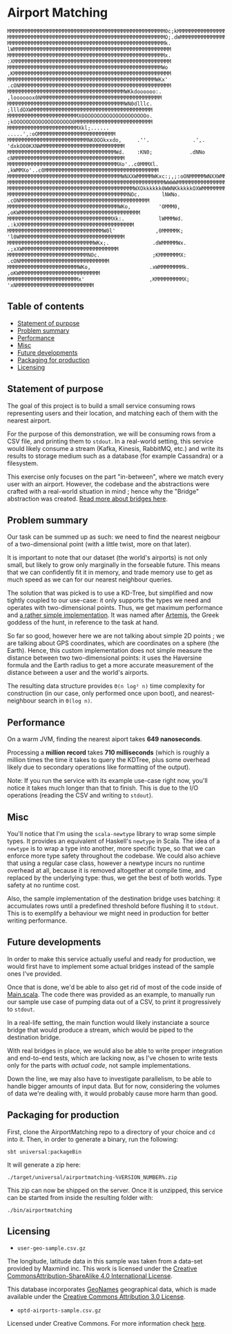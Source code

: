 # Airport Matching

```
MMMMMMMMMMMMMMMMMMMMMMMMMMMMMMMMMMMMMMMMMMMMMMMMMMM0c;kMMMMMMMMMMMMMMMMMMMMMMMMMMMMMMMMMMMMMMMMMMMMMMMMMMMM
MMMMMMMMMMMMMMMMMMMMMMMMMMMMMMMMMMMMMMMMMMMMMMMMMMMO;.dWMMMMMMMMMMMMMMMMMMMMMMMMMMMMMMMMMMMMMMMMMMMMMMMMMMM
MMMMMMMMMMMMMMMMMMMMMMMMMMMMMMMMMMMMMMMMMMMMMMMMMMMk. lWMMMMMMMMMMMMMMMMMMMMMMMMMMMMMMMMMMMMMMMMMMMMMMMMMMM
MMMMMMMMMMMMMMMMMMMMMMMMMMMMMMMMMMMMMMMMMMMMMMMMMMMx. :XMMMMMMMMMMMMMMMMMMMMMMMMMMMMMMMMMMMMMMMMMMMMMMMMMMM
MMMMMMMMMMMMMMMMMMMMMMMMMMMMMMMMMMMMMMMMMMMMMMMMMMWo  ,KMMMMMMMMMMMMMMMMMMMMMMMMMMMMMMMMMMMMMMMMMMMMMMMMMMM
MMMMMMMMMMMMMMMMMMMMMMMMMMMMMMMMMMMMMMMMMMMMMMMMWKx'  .cONMMMMMMMMMMMMMMMMMMMMMMMMMMMMMMMMMMMMMMMMMMMMMMMMM
MMMMMMMMMMMMMMMMMMMMMMMMMMMMMMMMMMMMMMWKkdoooooo:.       ,loooooox0NMMMMMMMMMMMMMMMMMMMMMMMMMMMMMMMMMMMMMMM
MMMMMMMMMMMMMMMMMMMMMMMMMMMMMMMMMMMMMMWN0dlllc.             ;llldOXWMMMMMMMMMMMMMMMMMMMMMMMMMMMMMMMMMMMMMMM
MMMMMMMMMMMMMMMMMMMMMMMX0OOOOOOOOOOOOOOOOOOOOo.             ;kOOOOOOOOOOOOOOOOOOO0MMMMMMMMMMMMMMMMMMMMMMMMM
MMMMMMMMMMMMMMMMMMMMMMMXkl;......                                       .....',:oOMMMMMMMMMMMMMMMMMMMMMMMMM
MMMMMMMMMMMMMMMMMMMMMMMMMMNK0OOkxxdo,     .''.              .',.     'dxkO00KXNWMMMMMMMMMMMMMMMMMMMMMMMMMMM
MMMMMMMMMMMMMMMMMMMMMMMMMMMMMMMMMMMWd.    :KN0;            .dNNo     cNMMMMMMMMMMMMMMMMMMMMMMMMMMMMMMMMMMMM
MMMMMMMMMMMMMMMMMMMMMMMMMMMMMMMMMMMMXo'..c0MMMXl.         ,kWMMXo'..c0MMMMMMMMMMMMMMMMMMMMMMMMMMMMMMMMMMMMM
MMMMMMMMMMMMMMMMMMMMMMMMMMMMMMMMMMMMMWNXXWMMMMMWKxc:;,;:oONMMMMMWNXXWMMMMMMMMMMMMMMMMMMMMMMMMMMMMMMMMMMMMMM
MMMMMMMMMMMMMMMMMMMMMMMMMMMMMMMMMMMMMMMMMMMMMMMMMMMWWWWMMMMMMMMMMMMMMMMMMMMMMMMMMMMMMMMMMMMMMMMMMMMMMMMMMMM
MMMMMMMMMMMMMMMMMMMMMMMMMMMMMMMMMMMMMMMMMWXOkkkkkk0WWNKkkkkkOXWMMMMMMMMMMMMMMMMMMMMMMMMMMMMMMMMMMMMMMMMMMMM
MMMMMMMMMMMMMMMMMMMMMMMMMMMMMMMMMMMMMMMNOc.       lNWNo.     .cONMMMMMMMMMMMMMMMMMMMMMMMMMMMMMMMMMMMMMMMMMM
MMMMMMMMMMMMMMMMMMMMMMMMMMMMMMMMMMMMWKo,         'OMMM0,        ,oKWMMMMMMMMMMMMMMMMMMMMMMMMMMMMMMMMMMMMMMM
MMMMMMMMMMMMMMMMMMMMMMMMMMMMMMMMMMXk:.           lWMMMWd.         .:kXMMMMMMMMMMMMMMMMMMMMMMMMMMMMMMMMMMMMM
MMMMMMMMMMMMMMMMMMMMMMMMMMMMMMMW0l'             ,0MMMMMK;            'l0WMMMMMMMMMMMMMMMMMMMMMMMMMMMMMMMMMM
MMMMMMMMMMMMMMMMMMMMMMMMMMMMWKx;.              .dWMMMMMWx.             .;xXWMMMMMMMMMMMMMMMMMMMMMMMMMMMMMMM
MMMMMMMMMMMMMMMMMMMMMMMMMMNOc.                 ;KMMMMMMMX:                .cONMMMMMMMMMMMMMMMMMMMMMMMMMMMMM
MMMMMMMMMMMMMMMMMMMMMMMWKo,                   .xWMMMMMMMMk.                  ,oKWMMMMMMMMMMMMMMMMMMMMMMMMMM
MMMMMMMMMMMMMMMMMMMMMMMx'                     ,KMMMMMMMMMX;                    'xNMMMMMMMMMMMMMMMMMMMMMMMMM
```

## Table of contents

- [Statement of purpose](#statement-of-purpose)
- [Problem summary](#problem-summary)
- [Performance](#performance)
- [Misc](#misc)
- [Future developments](#future-developments)
- [Packaging for production](#packaging-for-production)
- [Licensing](#licensing)

## Statement of purpose

The goal of this project is to build a small service consuming rows representing users and their
location, and matching each of them with the nearest airport.

For the purpose of this demonstration, we will be consuming rows from a CSV file, and printing them
to `stdout`. In a real-world setting, this service would likely consume a stream (Kafka, Kinesis,
RabbitMQ, etc.) and write its results to storage medium such as a database (for example Cassandra)
or a filesystem.

This exercise only focuses on the part "in-between", where we match every user with an airport.
However, the codebase and the abstractions were crafted with a real-world situation in mind ; hence
why the "Bridge" abstraction was created. [Read more about bridges here](src/main/scala/airportmatching/Bridges/README.md).

## Problem summary

Our task can be summed up as such: we need to find the nearest neigbour of a two-dimensional point (with a little twist, more on that later).

It is important to note that our dataset (the world's airports) is not only small, but likely to
grow only marginally in the forseable future. This means that we can confidently fit it in memory,
and trade memory use to get as much speed as we can for our nearest neighbour queries.

The solution that was picked is to use a KD-Tree, but simplified and now tightly coupled to our
use-case: it only supports the types we need and operates with two-dimensional points. Thus, we
get maximum performance and [a rather simple implementation](src/main/scala/airportmatching/Artemis.scala).
It was named after [Artemis](https://upload.wikimedia.org/wikipedia/commons/2/2a/Diane_de_Versailles_Leochares_2.jpg),
the Greek goddess of the hunt, in reference to the task at hand.

So far so good, however here we are not talking about simple 2D points ; we are talking about GPS
coordinates, which are coordinates on a sphere (the Earth). Hence, this custom implementation does
not simple measure the distance between two two-dimensional points: it uses the Haversine formula
and the Earth radius to get a more accurate measurement of the distance between a user and the
world's airports.

The resulting data structure provides `Θ(n log² n)` time complexity for construction (in our case,
only performed once upon boot), and nearest-neighbour search in `Θ(log n)`.

## Performance

On a warm JVM, finding the nearest aiport takes **649 nanoseconds**.

Processing a **million record** takes **710 milliseconds** (which is roughly a million times the time it
takes to query the KDTree, plus some overhead likely due to secondary operations like formatting of
the output).

Note: If you run the service with its example use-case right now, you'll notice it takes much longer
than that to finish. This is due to the I/O operations (reading the CSV and writing to `stdout`).

## Misc

You'll notice that I'm using the `scala-newtype` library to wrap some simple types. It provides an
equivalent of Haskell's `newtype` in Scala. The idea of a `newtype` is to wrap a type into another,
more specific type, so that we can enforce more type safety throughout the codebase. We could also
achieve that using a regular case class, however a newtype incurs no runtime overhead at all,
because it is removed altogether at compile time, and replaced by the underlying type: thus, we get
the best of both worlds. Type safety at no runtime cost.

Also, the sample implementation of the destination bridge uses batching: it accumulates rows until
a predefined threshold before flushing it to `stdout`. This is to exemplify a behaviour we might
need in production for better writing performance.

## Future developments

In order to make this service actually useful and ready for production, we would first have to
implement some actual bridges instead of the sample ones I've provided.

Once that is done, we'd be able to also get rid of most of the code inside of [Main.scala](src/main/scala/airportmatching/Main.scala). The code there was provided as an example, to manually run our
sample use case of pumping data out of a CSV, to print it progressively to `stdout`.

In a real-life setting, the main function would likely instanciate a source bridge that would
produce a stream, which would be piped to the destination bridge.

With real bridges in place, we would also be able to write proper integration and end-to-end tests,
which are lacking now, as I've chosen to write tests only for the parts with *actual code*, not
sample implementations.

Down the line, we may also have to investigate parallelism, to be able to handle bigger amounts of
input data. But for now, considering the volumes of data we're dealing with, it would probably cause
more harm than good.

## Packaging for production

First, clone the AirportMatching repo to a directory of your choice and `cd` into it.
Then, in order to generate a binary, run the following:
```
sbt universal:packageBin
```
It will generate a zip here:
```
./target/universal/airportmatching-%VERSION_NUMBER%.zip
```
This zip can now be shipped on the server. Once it is unzipped, this service can be started from
inside the resulting folder with:
```
./bin/airportmatching
```

## Licensing

* `user-geo-sample.csv.gz`

The longitude, latitude data in this sample was taken from a data-set provided by Maxmind inc.
This work is licensed under the [Creative CommonsAttribution-ShareAlike 4.0 International License](http://creativecommons.org/licenses/by-sa/4.0/).

This database incorporates [GeoNames](http://www.geonames.org) geographical data, which is made
available under the [Creative Commons Attribution 3.0 License](http://www.creativecommons.org/licenses/by/3.0/us/).

* `optd-airports-sample.csv.gz`

Licensed under Creative Commons. For more information check [here](https://github.com/opentraveldata/optd/blob/trunk/LICENSE).
